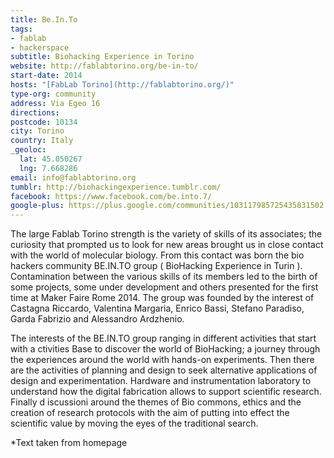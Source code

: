 ```yaml
---
title: Be.In.To
tags:
- fablab
- hackerspace
subtitle: Biohacking Experience in Torino
website: http://fablabtorino.org/be-in-to/
start-date: 2014
hosts: "[FabLab Torino](http://fablabtorino.org/)"
type-org: community
address: Via Egeo 16
directions:
postcode: 10134
city: Torino
country: Italy
_geoloc:
  lat: 45.050267
  lng: 7.668286
email: info@fablabtorino.org
tumblr: http://biohackingexperience.tumblr.com/
facebook: https://www.facebook.com/be.into.7/
google-plus: https://plus.google.com/communities/103117985725435831502
---
```


The large Fablab Torino strength is the variety of skills of its associates; the curiosity that prompted us to look for new areas brought us in close contact with the world of molecular biology. From this contact was born the bio hackers community BE.IN.TO group ( BioHacking Experience in Turin ). Contamination between the various skills of its members led to the birth of some projects, some under development and others presented for the first time at Maker Faire Rome 2014. The group was founded by the interest of Castagna Riccardo, Valentina Margaria, Enrico Bassi, Stefano Paradiso, Garda Fabrizio and Alessandro Ardzhenio.

The interests of the BE.IN.TO group ranging in different activities that start with a ctivities Base to discover the world of BioHacking; a journey through the experiences around the world with hands-on experiments. Then there are the  activities of planning and design to seek alternative applications of design and experimentation. Hardware and instrumentation laboratory to understand how the digital fabrication allows to support scientific research. Finally  d iscussioni around the themes of Bio commons, ethics and the creation of research protocols with the aim of putting into effect the scientific value by moving the eyes of the traditional search.


\*Text taken from homepage
